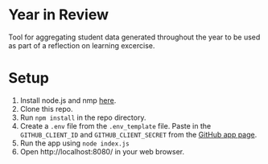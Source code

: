 # Year in Review

Tool for aggregating student data generated throughout the year
to be used as part of a reflection on learning excercise.

# Setup

1. Install node.js and nmp [here](https://nodejs.org/en/download/).
2. Clone this repo.
3. Run `npm install` in the repo directory.
4. Create a `.env` file from the `.env_template` file. Paste in the `GITHUB_CLIENT_ID` and `GITHUB_CLIENT_SECRET` from the [GitHub app page](https://github.com/organizations/the-isf-academy/settings/applications/1290713). 
5. Run the app using `node index.js`
6. Open http://localhost:8080/ in your web browser.
